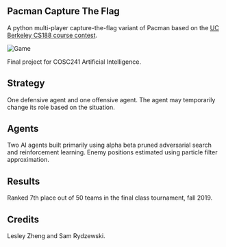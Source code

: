 ## Pacman Capture The Flag

A python multi-player capture-the-flag variant of Pacman based on the [UC Berkeley CS188 course contest](http://ai.berkeley.edu/contest.html).

![Game](http://ai.berkeley.edu/projects/release/contest/v1/002/capture_the_flag2.png)

Final project for COSC241 Artificial Intelligence.

## Strategy

One defensive agent and one offensive agent. The agent may temporarily change its role based on the situation.

## Agents

Two AI agents built primarily using alpha beta pruned adversarial search and reinforcement learning. Enemy positions estimated using particle filter approximation.

## Results

Ranked 7th place out of 50 teams in the final class tournament, fall 2019.

## Credits

Lesley Zheng and Sam Rydzewski.
